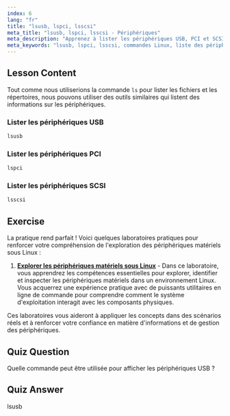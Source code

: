 ```yaml
---
index: 6
lang: "fr"
title: "lsusb, lspci, lsscsi"
meta_title: "lsusb, lspci, lsscsi - Périphériques"
meta_description: "Apprenez à lister les périphériques USB, PCI et SCSI à l'aide des commandes lsusb, lspci et lsscsi. Comprenez votre matériel Linux avec ce guide convivial pour débutants."
meta_keywords: "lsusb, lspci, lsscsi, commandes Linux, liste des périphériques, informations matérielles, tutoriel Linux, guide du débutant"
---
```


## Lesson Content

Tout comme nous utiliserions la commande `ls` pour lister les fichiers et les répertoires, nous pouvons utiliser des outils similaires qui listent des informations sur les périphériques.

### Lister les périphériques USB

```bash
lsusb
```

### Lister les périphériques PCI

```bash
lspci
```

### Lister les périphériques SCSI

```bash
lsscsi
```

## Exercise

La pratique rend parfait ! Voici quelques laboratoires pratiques pour renforcer votre compréhension de l'exploration des périphériques matériels sous Linux :

1. **[Explorer les périphériques matériels sous Linux](https://labex.io/fr/labs/comptia-explore-hardware-devices-in-linux-590861)** - Dans ce laboratoire, vous apprendrez les compétences essentielles pour explorer, identifier et inspecter les périphériques matériels dans un environnement Linux. Vous acquerrez une expérience pratique avec de puissants utilitaires en ligne de commande pour comprendre comment le système d'exploitation interagit avec les composants physiques.

Ces laboratoires vous aideront à appliquer les concepts dans des scénarios réels et à renforcer votre confiance en matière d'informations et de gestion des périphériques.

## Quiz Question

Quelle commande peut être utilisée pour afficher les périphériques USB ?

## Quiz Answer

lsusb
